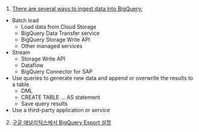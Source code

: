 1. [There are several ways to ingest data into BigQuery:](https://cloud.google.com/bigquery/docs/loading-data)

- Batch load 
  - Load data from Cloud Storage
  - BigQuery Data Transfer service
  - BigQuery Storage Write API
  - Other managed services
- Stream 
  - Storage Write API
  - Dataflow
  - BigQuery Connector for SAP
- Use queries to generate new data and append or overwrite the results to a table.
  - DML
  - CREATE TABLE ... AS statement
  - Save query results
- Use a third-party application or service


2. [구글 애널리틱스에서 BigQuery Export 설정](https://support.google.com/analytics/answer/3416092?hl=ko#zippy=%2C%EC%9D%B4-%EB%8F%84%EC%9B%80%EB%A7%90%EC%97%90-%EB%82%98%EC%99%80-%EC%9E%88%EB%8A%94-%EB%82%B4%EC%9A%A9%EC%9D%80-%EB%8B%A4%EC%9D%8C%EA%B3%BC-%EA%B0%99%EC%8A%B5%EB%8B%88%EB%8B%A4)